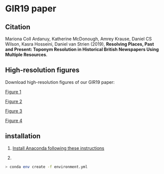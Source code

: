 # GIR19 paper

## Citation
Mariona Coll Ardanuy, Katherine McDonough, Amrey Krause, Daniel CS Wilson, Kasra Hosseini, Daniel van Strien (2019), **Resolving Places, Past and Present: Toponym Resolution in Historical British Newspapers Using Multiple Resources**.

## High-resolution figures

Download high-resolution figures of our GIR19 paper:

[Figure 1](https://github.com/alan-turing-institute/lwm_GIR19_resolving_places/files/3791076/fig01.pdf)

[Figure 2](https://github.com/alan-turing-institute/lwm_GIR19_resolving_places/files/3791083/fig02.pdf)

[Figure 3](https://github.com/alan-turing-institute/lwm_GIR19_resolving_places/files/3791087/fig03.pdf)

[Figure 4](https://github.com/alan-turing-institute/lwm_GIR19_resolving_places/files/3791090/fig04.pdf)

## installation

1. [Install Anaconda following these instructions](https://docs.anaconda.com/anaconda/install/)

2. 

```bash
> conda env create -f environment.yml
```
